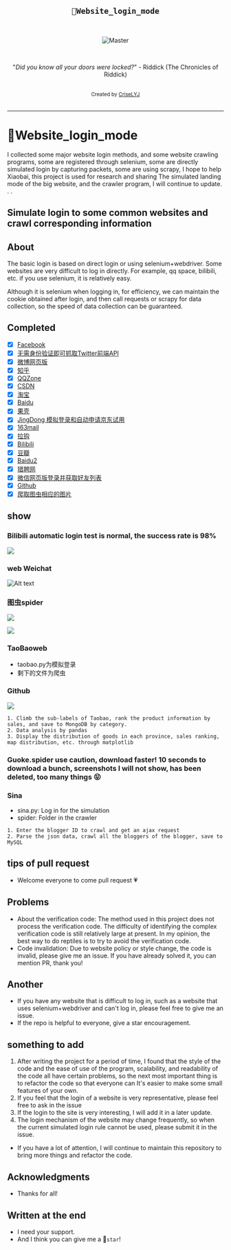 <h2 align="center"><code>🐍Website_login_mode</code></h2>

<br>
<p align="center">
    <img src="https://github.com/CriseLYJ/flask-video-streaming-recorder/blob/master/img/main.jpg?raw=true" 
        alt="Master">
</p>

<br>

<p align="center">"<i>Did you know all your doors were locked?</i>" - Riddick (The Chronicles of Riddick)</p>

<br>
<div align="center">
  <sub>Created by
  <a href="https://criselyj.github.io/">CriseLYJ</a>
</div>

<br>

****

# 🌟Website_login_mode
I collected some major website login methods, and some website crawling programs, some are registered through selenium, some are directly simulated login by capturing packets, some are using scrapy, I hope to help Xiaobai, this project is used for research and sharing The simulated landing mode of the big website, and the crawler program, I will continue to update. . .

## Simulate login to some common websites and crawl corresponding information


## About

The basic login is based on direct login or using selenium+webdriver. Some websites are very difficult to log in directly. For example, qq space, bilibili, etc. if you use selenium, it is relatively easy.

Although it is selenium when logging in, for efficiency, we can maintain the cookie obtained after login, and then call requests or scrapy for data collection, so the speed of data collection can be guaranteed.


## Completed

- [x] [Facebook](https://www.facebook.com/)
- [x] [无需身份验证即可抓取Twitter前端API](https://twitter.com/)
- [x] [微博网页版](http://weibo.com)
- [x] [知乎](http://zhihu.com)
- [x] [QQZone](https://qzone.qq.com/)
- [x] [CSDN](https://www.csdn.net/)
- [x] [淘宝](www.taobao.com)
- [x] [Baidu](www.baidu.com)
- [x] [果壳](https://www.guokr.com/)
- [x] [JingDong 模拟登录和自动申请京东试用](https://www.jd.com/)
- [x] [163mail](https://mail.163.com/)
- [x] [拉钩](https://www.lagou.com/)
- [x] [Bilibili](https://www.bilibili.com/)
- [x] [豆瓣](https://www.douban.com/)
- [x] [Baidu2](www.baidu.com)
- [x] [猎聘网](https://www.liepin.com/)
- [x] [微信网页版登录并获取好友列表](https://wx.qq.com/)
- [x] [Github](https://github.com/)
- [x] [爬取图虫相应的图片](https://tuchong.com/)

## show

### Bilibili automatic login test is normal, the success rate is 98%

![](./image/bilibili.jpg)

### web Weichat


![Alt text](./image/weixin.jpg)

### 图虫spider

![](./image/Jietu20190306-232224.jpg)

![](./image/Jietu20190306-232303.jpg)

### TaoBaoweb
- taobao.py为模拟登录
- 剩下的文件为爬虫

### Github

![](./image/github.jpg)

```
1. Climb the sub-labels of Taobao, rank the product information by sales, and save to MongoDB by category.
2. Data analysis by pandas
3. Display the distribution of goods in each province, sales ranking, map distribution, etc. through matplotlib
```

### Guoke.spider use caution, download faster! 10 seconds to download a bunch, screenshots I will not show, has been deleted, too many things 😝

### Sina
- sina.py: Log in for the simulation
- spider: Folder in the crawler

```
1. Enter the blogger ID to crawl and get an ajax request
2. Parse the json data, crawl all the bloggers of the blogger, save to MySQL

```


## tips of pull request 

- Welcome everyone to come pull request 💗

## Problems

- About the verification code: The method used in this project does not process the verification code. The difficulty of identifying the complex verification code is still relatively large at present. In my opinion, the best way to do reptiles is to try to avoid the verification code.
- Code invalidation: Due to website policy or style change, the code is invalid, please give me an issue. If you have already solved it, you can mention PR, thank you!

## Another
- If you have any website that is difficult to log in, such as a website that uses selenium+webdriver and can't log in, please feel free to give me an issue.
- If the repo is helpful to everyone, give a star encouragement.

## something to add

1. After writing the project for a period of time, I found that the style of the code and the ease of use of the program, scalability, and readability of the code all have certain problems, so the next most important thing is to refactor the code so that everyone can It's easier to make some small features of your own.
2. If you feel that the login of a website is very representative, please feel free to ask in the issue
3. If the login to the site is very interesting, I will add it in a later update.
4. The login mechanism of the website may change frequently, so when the current simulated login rule cannot be used, please submit it in the issue.
- If you have a lot of attention, I will continue to maintain this repository to bring more things and refactor the code.

## Acknowledgments
- Thanks for all!

## Written at the end
- I need your support.
- And I think you can give me a 🌟``star``!